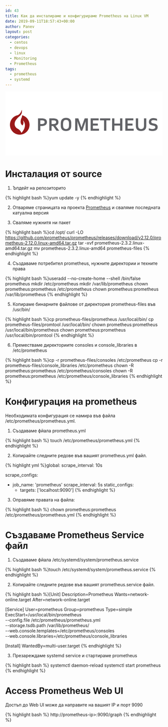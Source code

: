 ```yaml
---
id: 43
title: Как да инсталираме и конфигурираме Prometheus на Linux VM
date: 2019-09-11T18:57:43+00:00
author: Panev
layout: post
categories:
  - centos
  - devops
  - linux
  - Monitoring
  - Prometheus
tags:
  - prometheus
  - systemd
---
```


<center>
<img src="https://raw.githubusercontent.com/rpanev/rpanev.github.io/master/static/img/_posts/Prometheus-Logo.jpg" alt="Prometheus " />
</center>

# Инсталация от source 

1. Ъпдейт на репозиторито

{% highlight bash %}yum update -y
{% endhighlight %}

2. Отваряме страницата на проекта <a href="https://prometheus.io/download/" rel="noopener noreferrer" target="_blank">Prometheus</a> и сваляме последната катуална версия 

3. Сваляме нужнитя ни пакет

{% highlight bash %}cd /opt/
curl -LO https://github.com/prometheus/prometheus/releases/download/v2.12.0/prometheus-2.12.0.linux-amd64.tar.gz
tar -xvf prometheus-2.3.2.linux-amd64.tar.gz
mv prometheus-2.3.2.linux-amd64 prometheus-files
{% endhighlight %}

4. Създаваме потребител prometheus, нужните директории и техните права

{% highlight bash %}useradd --no-create-home --shell /bin/false prometheus
mkdir /etc/prometheus
mkdir /var/lib/prometheus
chown prometheus:prometheus /etc/prometheus
chown prometheus:prometheus /var/lib/prometheus
{% endhighlight %}

5. Копираме бинарните файлове от директория prometheus-files във /usr/bin/

{% highlight bash %}cp prometheus-files/prometheus /usr/local/bin/
cp prometheus-files/promtool /usr/local/bin/
chown prometheus:prometheus /usr/local/bin/prometheus
chown prometheus:prometheus /usr/local/bin/promtool
{% endhighlight %}

6. Преместваме директориите consoles и console_libraries в /etc/prometheus

{% highlight bash %}cp -r prometheus-files/consoles /etc/prometheus
cp -r prometheus-files/console_libraries /etc/prometheus
chown -R prometheus:prometheus /etc/prometheus/consoles
chown -R prometheus:prometheus /etc/prometheus/console_libraries
{% endhighlight %}

# Конфигурация на prometheus

Необходимата конфигурация се намира във файла /etc/prometheus/prometheus.yml.

1. Създаваме фйала prometheus.yml

{% highlight bash %}
touch /etc/prometheus/prometheus.yml
{% endhighlight %}

2. Копирайте следните редове във вашият prometheus.yml файл.

{% highlight yml %}global:
  scrape_interval: 10s
 
scrape_configs:
  - job_name: 'prometheus'
    scrape_interval: 5s
    static_configs:
      - targets: ['localhost:9090']
{% endhighlight %}

3. Оправяме правата на файла:

{% highlight bash %}
chown prometheus:prometheus /etc/prometheus/prometheus.yml
{% endhighlight %}

# Създаваме Prometheus Service файл

1. Създаваме фйала /etc/systemd/system/prometheus.service

{% highlight bash %}touch /etc/systemd/system/prometheus.service
{% endhighlight %}

2. Копирайте следните редове във вашият prometheus.service файл.

{% highlight bash %}[Unit]
Description=Prometheus
Wants=network-online.target
After=network-online.target
 
[Service]
User=prometheus
Group=prometheus
Type=simple
ExecStart=/usr/local/bin/prometheus \
    --config.file /etc/prometheus/prometheus.yml \
    --storage.tsdb.path /var/lib/prometheus/ \
    --web.console.templates=/etc/prometheus/consoles \
    --web.console.libraries=/etc/prometheus/console_libraries
 
[Install]
WantedBy=multi-user.target
{% endhighlight %}

3. Презареждаме systemd service и стартираме prometheus

{% highlight bash %}
systemctl daemon-reload
systemctl start prometheus
{% endhighlight %}

# Access Prometheus Web UI

Достъп до Web UI може да направите на вашият IP и порт 9090

{% highlight bash %}
http://prometheus-ip>:9090/graph
{% endhighlight %}